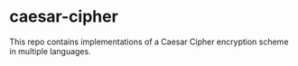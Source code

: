# caesar-cipher
This repo contains implementations of a Caesar Cipher encryption scheme in multiple languages.
